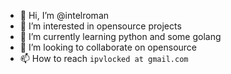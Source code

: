 - 👋 Hi, I’m @intelroman
- 👀 I’m interested in opensource projects
- 🌱 I’m currently learning  python and some golang
- 💞️ I’m looking to collaborate on opensource
- 📫 How to reach `ipvlocked at gmail.com`

<!---
intelroman/intelroman is a ✨ special ✨ repository because its `README.md` (this file) appears on your GitHub profile.
You can click the Preview link to take a look at your changes.
--->
